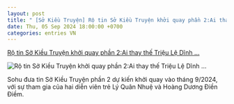 ```yaml
---
layout: post
title: " [Sở Kiều Truyện] Rộ tin Sở Kiều Truyện khởi quay phần 2:Ai thay thế Triệu Lệ Dĩnh ..."
date: Thu, 05 Sep 2024 18:00:00 +0700
categories: entries VN
---
```

[Rộ tin Sở Kiều Truyện khởi quay phần 2:Ai thay thế Triệu Lệ Dĩnh ...](https://doisongphapluat.com.vn/ro-tin-so-kieu-truyen-khoi-quay-phan-2-ai-thay-the-trieu-le-dinh-lam-canh-tan-a641937.html)

![Rộ tin Sở Kiều Truyện khởi quay phần 2:Ai thay thế Triệu Lệ Dĩnh ...](http://cdn-i.doisongphapluat.com.vn/resize/DKBM1_6r5IbyqZPuAKJzJA2/upload/2024/09/05/ro-tin-so-kieu-truyen-khoi-quay-phan-2-ai-thay-the-trieu-le-dinh-lam-canh-tan-ava-14361025.jpg)

Sohu đưa tin Sở Kiều Truyện phần 2 dự kiến khởi quay vào tháng 9/2024, với sự tham gia của hai diễn viên trẻ Lý Quân Nhuệ và Hoàng Dương Điền Điềm.

